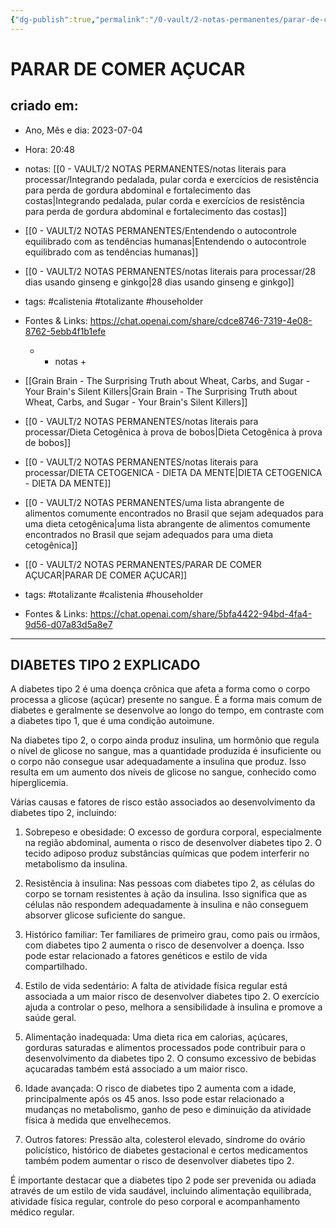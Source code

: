 ```yaml
---
{"dg-publish":true,"permalink":"/0-vault/2-notas-permanentes/parar-de-comer-acucar/","tags":["permanente","calistenia","totalizante","householder"],"dgHomeLink":true,"dgShowLocalGraph":true,"dgShowFileTree":true,"dgEnableSearch":true,"noteIcon":""}
---
```


# PARAR DE COMER AÇUCAR

## criado em: 
-  Ano, Mês e dia: 2023-07-04
- Hora: 20:48

- notas: [[0 - VAULT/2 NOTAS PERMANENTES/notas literais para processar/Integrando pedalada, pular corda e exercícios de resistência para perda de gordura abdominal e fortalecimento das costas\|Integrando pedalada, pular corda e exercícios de resistência para perda de gordura abdominal e fortalecimento das costas]]
- [[0 - VAULT/2 NOTAS PERMANENTES/Entendendo o autocontrole equilibrado com as tendências humanas\|Entendendo o autocontrole equilibrado com as tendências humanas]]
- [[0 - VAULT/2 NOTAS PERMANENTES/notas literais para processar/28 dias usando ginseng e ginkgo\|28 dias usando ginseng e ginkgo]]
- tags: #calistenia #totalizante #householder 
- Fontes & Links: https://chat.openai.com/share/cdce8746-7319-4e08-8762-5ebb4f1b1efe
	- - notas + 
- [[Grain Brain - The Surprising Truth about Wheat, Carbs, and Sugar - Your Brain's Silent Killers\|Grain Brain - The Surprising Truth about Wheat, Carbs, and Sugar - Your Brain's Silent Killers]]
- [[0 - VAULT/2 NOTAS PERMANENTES/notas literais para processar/Dieta Cetogênica à prova de bobos\|Dieta Cetogênica à prova de bobos]]
- [[0 - VAULT/2 NOTAS PERMANENTES/notas literais para processar/DIETA CETOGENICA - DIETA DA MENTE\|DIETA CETOGENICA - DIETA DA MENTE]]
- [[0 - VAULT/2 NOTAS PERMANENTES/uma lista abrangente de alimentos comumente encontrados no Brasil que sejam adequados para uma dieta cetogênica\|uma lista abrangente de alimentos comumente encontrados no Brasil que sejam adequados para uma dieta cetogênica]]
- [[0 - VAULT/2 NOTAS PERMANENTES/PARAR DE COMER AÇUCAR\|PARAR DE COMER AÇUCAR]]
- tags: #totalizante #calistenia #householder 
- Fontes & Links: https://chat.openai.com/share/5bfa4422-94bd-4fa4-9d56-d07a83d5a8e7 
  
  
---

## DIABETES TIPO 2 EXPLICADO

A diabetes tipo 2 é uma doença crônica que afeta a forma como o corpo processa a glicose (açúcar) presente no sangue. É a forma mais comum de diabetes e geralmente se desenvolve ao longo do tempo, em contraste com a diabetes tipo 1, que é uma condição autoimune.

Na diabetes tipo 2, o corpo ainda produz insulina, um hormônio que regula o nível de glicose no sangue, mas a quantidade produzida é insuficiente ou o corpo não consegue usar adequadamente a insulina que produz. Isso resulta em um aumento dos níveis de glicose no sangue, conhecido como hiperglicemia.

Várias causas e fatores de risco estão associados ao desenvolvimento da diabetes tipo 2, incluindo:

1. Sobrepeso e obesidade: O excesso de gordura corporal, especialmente na região abdominal, aumenta o risco de desenvolver diabetes tipo 2. O tecido adiposo produz substâncias químicas que podem interferir no metabolismo da insulina.

2. Resistência à insulina: Nas pessoas com diabetes tipo 2, as células do corpo se tornam resistentes à ação da insulina. Isso significa que as células não respondem adequadamente à insulina e não conseguem absorver glicose suficiente do sangue.

3. Histórico familiar: Ter familiares de primeiro grau, como pais ou irmãos, com diabetes tipo 2 aumenta o risco de desenvolver a doença. Isso pode estar relacionado a fatores genéticos e estilo de vida compartilhado.

4. Estilo de vida sedentário: A falta de atividade física regular está associada a um maior risco de desenvolver diabetes tipo 2. O exercício ajuda a controlar o peso, melhora a sensibilidade à insulina e promove a saúde geral.

5. Alimentação inadequada: Uma dieta rica em calorias, açúcares, gorduras saturadas e alimentos processados pode contribuir para o desenvolvimento da diabetes tipo 2. O consumo excessivo de bebidas açucaradas também está associado a um maior risco.

6. Idade avançada: O risco de diabetes tipo 2 aumenta com a idade, principalmente após os 45 anos. Isso pode estar relacionado a mudanças no metabolismo, ganho de peso e diminuição da atividade física à medida que envelhecemos.

7. Outros fatores: Pressão alta, colesterol elevado, síndrome do ovário policístico, histórico de diabetes gestacional e certos medicamentos também podem aumentar o risco de desenvolver diabetes tipo 2.

É importante destacar que a diabetes tipo 2 pode ser prevenida ou adiada através de um estilo de vida saudável, incluindo alimentação equilibrada, atividade física regular, controle do peso corporal e acompanhamento médico regular.